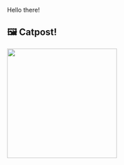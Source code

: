 Hello there!



## 🖼️ Catpost!

<sub>
    <img src="https://cdn2.thecatapi.com/images/1qa.jpg" height="256">
</sub>

